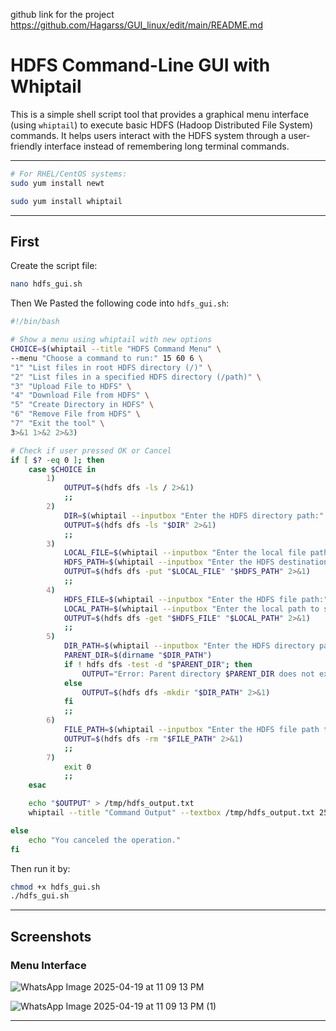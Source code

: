 github link for the project https://github.com/Hagarss/GUI_linux/edit/main/README.md
# HDFS Command-Line GUI with Whiptail

This is a simple shell script tool that provides a graphical menu interface (using `whiptail`) to execute basic HDFS (Hadoop Distributed File System) commands. It helps users interact with the HDFS system through a user-friendly interface instead of remembering long terminal commands.

---

```bash
# For RHEL/CentOS systems:
sudo yum install newt

sudo yum install whiptail
```

---

## First

Create the script file:

```bash
nano hdfs_gui.sh
```

Then We Pasted the following code into `hdfs_gui.sh`:

```bash
#!/bin/bash

# Show a menu using whiptail with new options
CHOICE=$(whiptail --title "HDFS Command Menu" \
--menu "Choose a command to run:" 15 60 6 \
"1" "List files in root HDFS directory (/)" \
"2" "List files in a specified HDFS directory (/path)" \
"3" "Upload File to HDFS" \
"4" "Download File from HDFS" \
"5" "Create Directory in HDFS" \
"6" "Remove File from HDFS" \
"7" "Exit the tool" \
3>&1 1>&2 2>&3)

# Check if user pressed OK or Cancel
if [ $? -eq 0 ]; then
    case $CHOICE in
        1)
            OUTPUT=$(hdfs dfs -ls / 2>&1)
            ;;
        2)
            DIR=$(whiptail --inputbox "Enter the HDFS directory path:" 10 60 "/" 3>&1 1>&2 2>&3)
            OUTPUT=$(hdfs dfs -ls "$DIR" 2>&1)
            ;;
        3)
            LOCAL_FILE=$(whiptail --inputbox "Enter the local file path:" 10 60 "" 3>&1 1>&2 2>&3)
            HDFS_PATH=$(whiptail --inputbox "Enter the HDFS destination path:" 10 60 "/" 3>&1 1>&2 2>&3)
            OUTPUT=$(hdfs dfs -put "$LOCAL_FILE" "$HDFS_PATH" 2>&1)
            ;;
        4)
            HDFS_FILE=$(whiptail --inputbox "Enter the HDFS file path:" 10 60 "/" 3>&1 1>&2 2>&3)
            LOCAL_PATH=$(whiptail --inputbox "Enter the local path to save the file:" 10 60 "." 3>&1 1>&2 2>&3)
            OUTPUT=$(hdfs dfs -get "$HDFS_FILE" "$LOCAL_PATH" 2>&1)
            ;;
        5)
            DIR_PATH=$(whiptail --inputbox "Enter the HDFS directory path to create:" 10 60 "/" 3>&1 1>&2 2>&3)
            PARENT_DIR=$(dirname "$DIR_PATH")
            if ! hdfs dfs -test -d "$PARENT_DIR"; then
                OUTPUT="Error: Parent directory $PARENT_DIR does not exist."
            else
                OUTPUT=$(hdfs dfs -mkdir "$DIR_PATH" 2>&1)
            fi
            ;;
        6)
            FILE_PATH=$(whiptail --inputbox "Enter the HDFS file path to remove:" 10 60 "/" 3>&1 1>&2 2>&3)
            OUTPUT=$(hdfs dfs -rm "$FILE_PATH" 2>&1)
            ;;
        7)
            exit 0
            ;;
    esac

    echo "$OUTPUT" > /tmp/hdfs_output.txt
    whiptail --title "Command Output" --textbox /tmp/hdfs_output.txt 25 80

else
    echo "You canceled the operation."
fi
```

Then run it by:

```bash
chmod +x hdfs_gui.sh
./hdfs_gui.sh
```

---

## Screenshots

### Menu Interface

![WhatsApp Image 2025-04-19 at 11 09 13 PM](https://github.com/user-attachments/assets/db9227d5-e80f-4998-b037-652a8eff5326)



![WhatsApp Image 2025-04-19 at 11 09 13 PM (1)](https://github.com/user-attachments/assets/b9ebf7e6-e2a3-46ca-9b54-585e450d3526)

---


